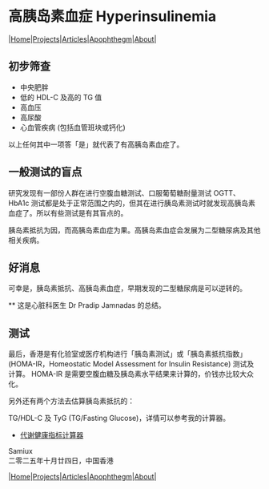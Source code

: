 # 高胰岛素血症 Hyperinsulinemia

|[Home](/README.md)|[Projects](/projects.md)|[Articles](/articles.md)|[Apophthegm](/apophthegm.md)|[About](/about.md)|

## 初步筛查

- 中央肥胖
- 低的 HDL-C 及高的 TG 值
- 高血压
- 高尿酸
- 心血管疾病 (包括血管班块或钙化)

以上任何其中一项答「是」就代表了有高胰岛素血症了。

## 一般测试的盲点

研究发现有一部份人群在进行空腹血糖测试、口服葡萄糖耐量测试 OGTT、HbA1c 测试都是处于正常范围之内的，但其在进行胰岛素测试时就发现高胰岛素血症了。所以有些测试是有其盲点的。

胰岛素抵抗为因，而高胰岛素血症为果。高胰岛素血症会发展为二型糖尿病及其他相关疾病。

## 好消息

可幸是，胰岛素抵抗、高胰岛素血症，早期发现的二型糖尿病是可以逆转的。

** 这是心脏科医生 Dr Pradip Jamnadas 的总结。

## 测试

最后，香港是有化验室或医疗机构进行「胰岛素测试」或「胰岛素抵抗指数」(HOMA-IR，Homeostatic Model Assessment for Insulin Resistance) 测试及计算。 HOMA-IR 是需要空腹血糖及胰岛素水平结果来计算的，价钱亦比较大众化。

另外还有两个方法去估算胰岛素抵抗的：

TG/HDL-C 及 TyG (TG/Fasting Glucose)，详情可以参考我的计算器。

- [代谢健康指标计算器](https://cybersecurity-ninjas.com/html/metabolism_index_calculator.html)        

Samiux        
二零二五年十月廿四日，中国香港       

|[Home](/README.md)|[Projects](/projects.md)|[Articles](/articles.md)|[Apophthegm](/apophthegm.md)|[About](/about.md)|
